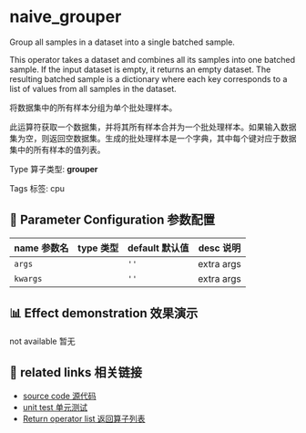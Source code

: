 # naive_grouper

Group all samples in a dataset into a single batched sample.

This operator takes a dataset and combines all its samples into one batched sample. If the input dataset is empty, it returns an empty dataset. The resulting batched sample is a dictionary where each key corresponds to a list of values from all samples in the dataset.

将数据集中的所有样本分组为单个批处理样本。

此运算符获取一个数据集，并将其所有样本合并为一个批处理样本。如果输入数据集为空，则返回空数据集。生成的批处理样本是一个字典，其中每个键对应于数据集中的所有样本的值列表。

Type 算子类型: **grouper**

Tags 标签: cpu

## 🔧 Parameter Configuration 参数配置
| name 参数名 | type 类型 | default 默认值 | desc 说明 |
|--------|------|--------|------|
| `args` |  | `''` | extra args |
| `kwargs` |  | `''` | extra args |

## 📊 Effect demonstration 效果演示
not available 暂无

## 🔗 related links 相关链接
- [source code 源代码](../../../data_juicer/ops/grouper/naive_grouper.py)
- [unit test 单元测试](../../../tests/ops/grouper/test_naive_grouper.py)
- [Return operator list 返回算子列表](../../Operators.md)